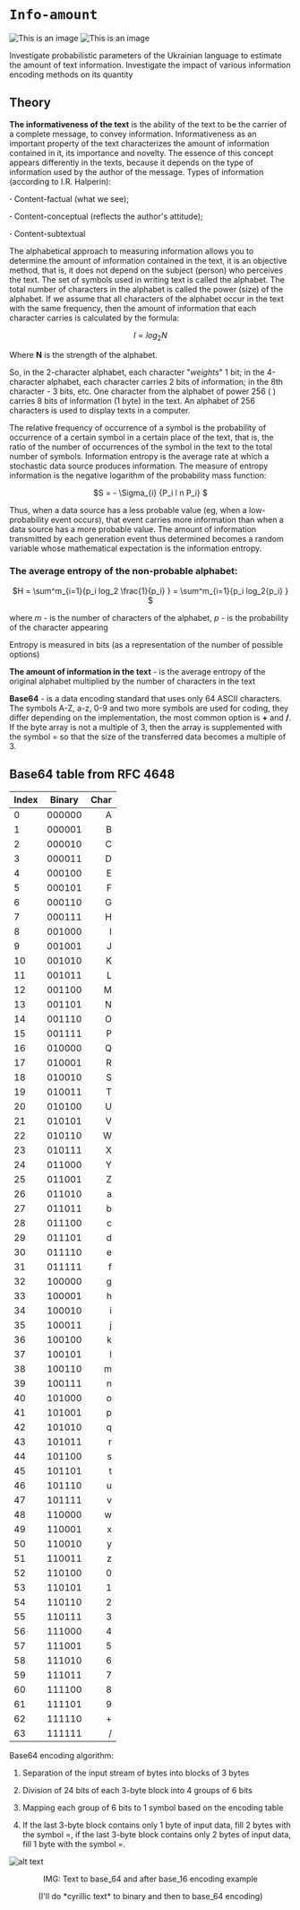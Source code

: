 # `Info-amount`

![This is an image](https://img.shields.io/badge/Python-100%25-orange)
![This is an image](https://img.shields.io/badge/version-0.5-lightblue)

Investigate probabilistic parameters of the Ukrainian language to estimate the amount of text information. Investigate the impact of various information encoding methods on its quantity

## Theory

**The informativeness of the text** is the ability of the text to be the carrier of a complete message, to convey information. Informativeness as an important property of the text characterizes the amount of information contained in it, its importance and novelty. The essence of this concept appears differently in the texts, because it depends on the type of information used by the author of the message.
Types of information (according to I.R. Halperin):

  **·** Content-factual (what we see);

  **·** Content-conceptual (reflects the author's attitude);

  **·** Content-subtextual

The alphabetical approach to measuring information allows you to determine the amount of information contained in the text, it is an objective method, that is, it does not depend on the subject (person) who perceives the text. The set of symbols used in writing text is called the alphabet. The total number of characters in the alphabet is called the power (size) of the alphabet. If we assume that all characters of the alphabet occur in the text with the same frequency, then the amount of information that each character carries is calculated by the formula:<p align="center">$l = log_2 N$</p>
Where **N** is the strength of the alphabet.

So, in the 2-character alphabet, each character "*weights*" 1 bit; in the 4-character alphabet, each character carries 2 bits of information; in the 8th character - 3 bits, etc. One character from the alphabet of power 256 ( ) carries 8 bits of information (1 byte) in the text. An alphabet of 256 characters is used to display texts in a computer.


The relative frequency of occurrence of a symbol is the probability of occurrence of a certain symbol in a certain place of the text, that is, the ratio of the number of occurrences of the symbol in the text to the total number of symbols.
Information entropy is the average rate at which a stochastic data source produces information. The measure of entropy information is the negative logarithm of the probability mass function:

<p align="center">$S = - \Sigma_{i} {P_i l n P_i} $</p>

Thus, when a data source has a less probable value (eg, when a low-probability event occurs), that event carries more information than when a data source has a more probable value. The amount of information transmitted by each generation event thus determined becomes a random variable whose mathematical expectation is the information entropy.
### The average entropy of the non-probable alphabet:
<p align="center">$H = \sum^m_{i=1}{p_i log_2 \frac{1}{p_i} } = \sum^m_{i=1}{p_i log_2{p_i} } $</p>

where *m* - is the number of characters of the alphabet, *p* - is the probability of the character appearing


Entropy is measured in bits (as a representation of the number of possible options)

**The amount of information in the text** - is the average entropy of the original alphabet multiplied by the number of characters in the text

**Base64** - is a data encoding standard that uses only 64 ASCII characters. The symbols A-Z, a-z, 0-9 and two more symbols are used for coding, they differ depending on the implementation, the most common option is **+** and **/**. If the byte array is not a multiple of 3, then the array is supplemented with the symbol = so that the size of the transferred data becomes a multiple of 3.

## Base64 table from RFC 4648

| Index | Binary | Char | 
| :---         |     :---:      |          ---: |
| 0   | 000000     | A    |
| 1     | 000001       | B      |
| 2   | 000010     | C    |
| 3     | 000011       | D      |
| 4   | 000100     | E    |
| 5     | 000101       | F      |
| 6   | 000110     | G    |
| 7     | 000111       | H      |
| 8   | 001000     | I    |
| 9     | 001001       | J      |
| 10   | 001010     | K    |
| 11     | 001011       | L      |
| 12   | 001100     | M    |
| 13     | 001101       | N      |
| 14   | 001110     | O    |
| 15     | 001111       | P      |
| 16   | 010000     | Q    |
| 17     | 010001       | R      |
| 18   | 010010     | S    |
| 19     | 010011       | T      |
| 20   | 010100     | U    |
| 21     | 010101       | V      |
| 22   | 010110     | W    |
| 23     | 010111       | X      |
| 24   | 011000     | Y    |
| 25     | 011001       | Z      |
| 26   | 011010     | a    |
| 27     | 011011       | b      |
| 28   | 011100     | c    |
| 29    | 011101       | d      |
| 30   | 011110     | e    |
| 31     | 011111       | f      |
| 32   | 100000     | g    |
| 33     | 100001       | h      |
| 34   | 100010     | i    |
| 35     | 100011       | j      |
| 36   | 100100     | k    |
| 37     | 100101       | l      |
| 38   | 100110     | m    |
| 39     | 100111       | n      |
| 40   | 101000     | o    |
| 41     | 101001       | p      |
| 42   | 101010     | q    |
| 43     | 101011       | r      |
| 44   | 101100     | s    |
| 45     | 101101       | t      |
| 46   | 101110     | u    |
| 47     | 101111       | v      |
| 48   | 110000     | w    |
| 49     | 110001       | x      |
| 50   | 110010     | y    |
| 51     | 110011       | z      |
| 52   | 110100     | 0    |
| 53     | 110101       | 1      |
| 54     | 110110       | 2      |
| 55   | 110111     | 3    |
| 56     | 111000       | 4      |
| 57   | 111001     | 5    |
| 58     | 111010       | 6      |
| 59   | 111011     | 7    |
| 60     | 111100       | 8      |
| 61     | 111101       | 9      |
| 62   | 111110     | +    |
| 63     | 111111       | /      |

Base64 encoding algorithm:

1. Separation of the input stream of bytes into blocks of 3 bytes

2.  Division of 24 bits of each 3-byte block into 4 groups of 6 bits
 
3. Mapping each group of 6 bits to 1 symbol based on the encoding table
 
4. If the last 3-byte block contains only 1 byte of input data, fill 2 bytes with the symbol =, if the last 3-byte block contains only 2 bytes of input data, fill 1 byte with the symbol =.

![alt text](https://www.101computing.net/wp/wp-content/uploads/cryptography-base64-hexadecimal.png)

<p align="center">IMG: Text to base_64 and after base_16 encoding example</p>
<p align="center">(I'll do *cyrillic text* to binary and then to base_64 encoding)</p>